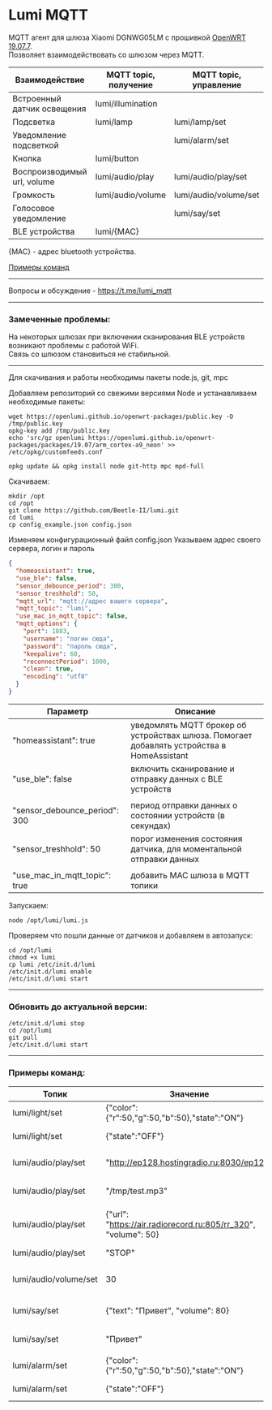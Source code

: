 # Lumi MQTT

MQTT агент для шлюза Xiaomi DGNWG05LM с прошивкой [OpenWRT 19.07.7](https://github.com/openlumi/openwrt/tags).  
Позволяет взаимодействовать со шлюзом через MQTT.

Взаимодействие | MQTT topic, получение | MQTT topic, управление
--- | --- | ---
Встроенный датчик освещения | lumi/illumination
Подсветка | lumi/lamp | lumi/lamp/set
Уведомление подсветкой |  | lumi/alarm/set
Кнопка | lumi/button
Воспроизводимый url, volume | lumi/audio/play | lumi/audio/play/set
Громкость | lumi/audio/volume | lumi/audio/volume/set
Голосовое уведомление |  | lumi/say/set
BLE устройства | lumi/{MAC} |

{MAC} - адрес bluetooth устройства.

[Примеры команд](#примеры-команд)

---
Вопросы и обсуждение - https://t.me/lumi_mqtt

---

### Замеченные проблемы:

На некоторых шлюзах при включении сканирования BLE устройств возникают проблемы с работой WiFi.  
Связь со шлюзом становиться не стабильной.

---
Для скачивания и работы необходимы пакеты node.js, git, mpc

Добавляем репозиторий со свежими версиями Node и устанавливаем необходимые пакеты:

```
wget https://openlumi.github.io/openwrt-packages/public.key -O /tmp/public.key
opkg-key add /tmp/public.key
echo 'src/gz openlumi https://openlumi.github.io/openwrt-packages/packages/19.07/arm_cortex-a9_neon' >> /etc/opkg/customfeeds.conf

opkg update && opkg install node git-http mpc mpd-full
```

Скачиваем:

```
mkdir /opt
cd /opt
git clone https://github.com/Beetle-II/lumi.git
cd lumi
cp config_example.json config.json
```

Изменяем конфигурационный файл config.json Указываем адрес своего сервера, логин и пароль

```json
{
  "homeassistant": true,
  "use_ble": false,
  "sensor_debounce_period": 300,
  "sensor_treshhold": 50,
  "mqtt_url": "mqtt://адрес вашего сервера",
  "mqtt_topic": "lumi",
  "use_mac_in_mqtt_topic": false,
  "mqtt_options": {
    "port": 1883,
    "username": "логин сюда",
    "password": "пароль сюда",
    "keepalive": 60,
    "reconnectPeriod": 1000,
    "clean": true,
    "encoding": "utf8"
  }
}
```

Параметр | Описание
--- | ---
"homeassistant": true | уведомлять MQTT брокер об устройствах шлюза. Помогает добавлять устройства в HomeAssistant
"use_ble": false | включить сканирование и отправку данных c BLE устройств
||
"sensor_debounce_period": 300 | период отправки данных о состоянии устройств (в секундах)
"sensor_treshhold": 50 | порог изменения состояния датчика, для моментальной отправки данных
||
"use_mac_in_mqtt_topic": true | добавить MAC шлюза в MQTT топики

Запускаем:

```
node /opt/lumi/lumi.js
```

Проверяем что пошли данные от датчиков и добавляем в автозапуск:

```
cd /opt/lumi
chmod +x lumi
cp lumi /etc/init.d/lumi
/etc/init.d/lumi enable
/etc/init.d/lumi start
```

---

### Обновить до актуальной версии:

```
/etc/init.d/lumi stop
cd /opt/lumi
git pull
/etc/init.d/lumi start
```

---

### Примеры команд:

Топик | Значение | Описание
---|---|---
lumi/light/set | {"color":{"r":50,"g":50,"b":50},"state":"ON"} | Включить подсветку
lumi/light/set | {"state":"OFF"} | Выключить подсветку
||
lumi/audio/play/set | "http://ep128.hostingradio.ru:8030/ep128" | Включить Радио Европа+
lumi/audio/play/set | "/tmp/test.mp3" | Воспроизвести локальный звуковой файл
lumi/audio/play/set | {"url": "https://air.radiorecord.ru:805/rr_320", "volume": 50} | Включить Радио рекорд с громкостью 50
lumi/audio/play/set | "STOP" | Выключить воспроизведение
||
lumi/audio/volume/set | 30 | Именить громкость на 30
||
lumi/say/set | {"text": "Привет", "volume": 80} | Произнести 'Привет' с громкостью 80
lumi/say/set | "Привет" | Произнести 'Привет'
||
lumi/alarm/set | {"color":{"r":50,"g":50,"b":50},"state":"ON"} | Включить мигание лампой
lumi/alarm/set | {"state":"OFF"} | Выключить мигание лампой